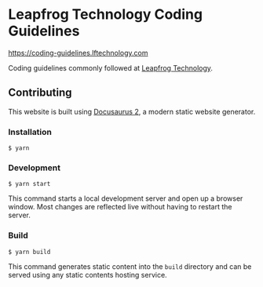 # Leapfrog Technology Coding Guidelines

https://coding-guidelines.lftechnology.com

Coding guidelines commonly followed at [Leapfrog Technology](https://www.lftechnology.com/).

## Contributing

This website is built using [Docusaurus 2](https://docusaurus.io/), a modern static website generator.

### Installation

```
$ yarn
```

### Development

```
$ yarn start
```

This command starts a local development server and open up a browser window. Most changes are reflected live without having to restart the server.

### Build

```
$ yarn build
```

This command generates static content into the `build` directory and can be served using any static contents hosting service.
